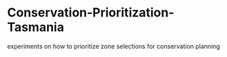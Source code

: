 # Conservation-Prioritization-Tasmania
experiments on how to prioritize zone selections for conservation planning

<div align="left">
  <gif-player src="https://github.com/WangQuanmeng/Conservation-Prioritization-Tasmania/blob/main/OptPrioAnimation.gif" width="300"  />
  <gif-player src="https://github.com/WangQuanmeng/Conservation-Prioritization-Tasmania/blob/main/HeuPrioAnimation.gif" width="300" />
  <gif-player src="https://github.com/WangQuanmeng/Conservation-Prioritization-Tasmania/blob/main/ScenOptAnimation.gif" width="300" />
</div>

<div align="center">
  <gif-player src="https://github.com/WangQuanmeng/Conservation-Prioritization-Tasmania/blob/main/ForGreedyAnimation.gif" width="300" />
  <gif-player src="https://github.com/WangQuanmeng/Conservation-Prioritization-Tasmania/blob/main/BackGreedyAnimation.gif" width="300"/>
</div>
